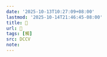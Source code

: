 ```yaml
---
date: '2025-10-13T10:27:09+08:00'
lastmod: '2025-10-14T21:46:45-08:00'
title: 􁰂
url: 􁰂
tags: [觸]
src: DCCV
note:
---
```

